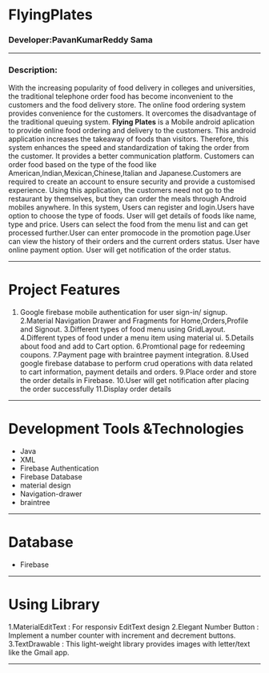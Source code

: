 # FlyingPlates

### Developer:PavanKumarReddy Sama
***
### Description:
With the increasing popularity of food delivery in colleges and universities, the traditional telephone order food has become inconvenient to the customers and the food delivery store. The online food ordering system provides convenience for the customers. It overcomes the disadvantage of the traditional queuing system. **Flying Plates** is a Mobile android aplication to provide online food ordering and delivery to the customers. This android application increases the takeaway of foods than visitors. Therefore, this system enhances the speed and standardization of taking the order from the customer. It provides a better communication platform. Customers can order food based on the type of the food like American,Indian,Mexican,Chinese,Italian and Japanese.Customers are required to create an account to ensure security and provide a customised experience. Using this application, the customers need not go to the restaurant by themselves, but they can order the meals through Android mobiles anywhere. In this system, Users can register and login.Users have option to choose the type of foods. User will get details of foods like name, type and price. Users can select the food from the menu list and can get processed further.User can enter promocode in the promotion page.User can view the history of their orders and the current orders status. User have online payment option. User will get notification of the order status.
***
# Project Features
1. Google firebase mobile authentication for user sign-in/ signup.
2.Material Navigation Drawer and Fragments for Home,Orders,Profile and Signout.
3.Different types of food menu using GridLayout.
4.Different types of food under a menu item using material ui.
5.Details about food and add to Cart option.
6.Promtional page for redeeming coupons.
7.Payment page with braintree payment integration.
8.Used google firebase database to perform crud operations with data related to cart information, payment details and orders.
9.Place order and store the order details in Firebase.
10.User will get notification after placing the order successfully
11.Display order details
***
# Development Tools &Technologies
* Java
* XML
* Firebase Authentication
* Firebase Database
* material design
* Navigation-drawer
* braintree
***
# Database
* Firebase
***
# Using Library
1.MaterialEditText : For responsiv EditText design
2.Elegant Number Button : Implement a number counter with increment and decrement buttons.
3.TextDrawable : This light-weight library provides images with letter/text like the Gmail app.
***

